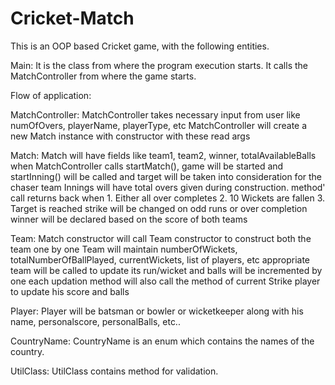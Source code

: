 # Cricket-Match
This is an OOP based Cricket game, with the following entities.

Main: It is the class from where the  program execution starts. It calls the MatchController from where the game starts.

Flow of application:

MatchController:
MatchController takes necessary input from user like  numOfOvers, playerName, playerType, etc
MatchController will create a new Match instance with constructor with these read args


Match:
Match will have fields like team1, team2, winner, totalAvailableBalls 
when MatchController calls startMatch(), game will be started and 
startInning() will be called and target will be taken into consideration for the chaser team
Innings will have total overs given during construction. method' call returns back when 1. Either all over completes 2. 10 Wickets are fallen
3. Target is reached
strike will be changed on odd runs or over completion
winner will be declared based on the score of both teams


Team:
Match constructor will call Team constructor to construct both the team one by one
Team will maintain numberOfWickets, totalNumberOfBallPlayed, currentWickets, list of players, etc
appropriate team will be called to update its run/wicket and balls will be incremented by one
each updation method will also call the method of current Strike player to update his score and balls


Player:
Player will be batsman or bowler or wicketkeeper along with his name, personalscore, personalBalls, etc..


CountryName:
CountryName is an enum which contains the names of the country.


UtilClass:
UtilClass contains method for validation. 
